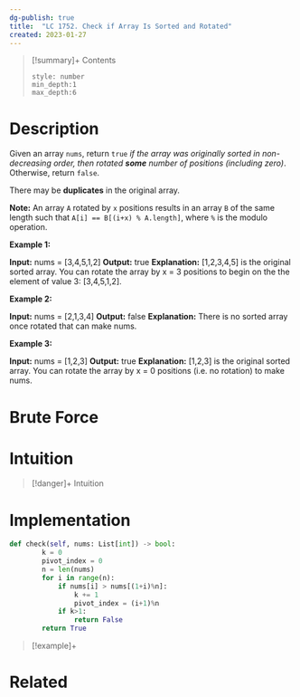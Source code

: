 ```yaml
---
dg-publish: true
title:  "LC 1752. Check if Array Is Sorted and Rotated"
created: 2023-01-27
---
```


>[!summary]+ Contents
>```toc
>style: number
>min_depth:1
>max_depth:6
>```

# Description
Given an array `nums`, return `true` _if the array was originally sorted in non-decreasing order, then rotated **some** number of positions (including zero)_. Otherwise, return `false`.

There may be **duplicates** in the original array.

**Note:** An array `A` rotated by `x` positions results in an array `B` of the same length such that `A[i] == B[(i+x) % A.length]`, where `%` is the modulo operation.

**Example 1:**

**Input:** nums = [3,4,5,1,2]
**Output:** true
**Explanation:** [1,2,3,4,5] is the original sorted array.
You can rotate the array by x = 3 positions to begin on the the element of value 3: [3,4,5,1,2].

**Example 2:**

**Input:** nums = [2,1,3,4]
**Output:** false
**Explanation:** There is no sorted array once rotated that can make nums.

**Example 3:**

**Input:** nums = [1,2,3]
**Output:** true
**Explanation:** [1,2,3] is the original sorted array.
You can rotate the array by x = 0 positions (i.e. no rotation) to make nums.
# Brute Force
# Intuition

>[!danger]+ Intuition

# Implementation
```python
def check(self, nums: List[int]) -> bool:
        k = 0
        pivot_index = 0
        n = len(nums)
        for i in range(n):
            if nums[i] > nums[(1+i)%n]:
                k += 1
                pivot_index = (i+1)%n
            if k>1:
                return False
        return True
```

>[!example]+ 


# Related
